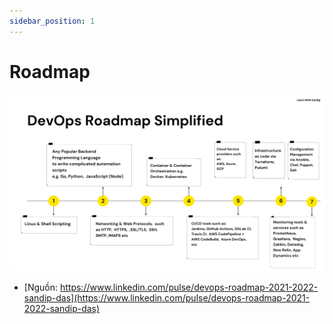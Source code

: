 ```yaml
---
sidebar_position: 1
---
```


# Roadmap

![Roadmap](./files/devops-roadmap.png)

- [Nguồn: https://www.linkedin.com/pulse/devops-roadmap-2021-2022-sandip-das](https://www.linkedin.com/pulse/devops-roadmap-2021-2022-sandip-das)

